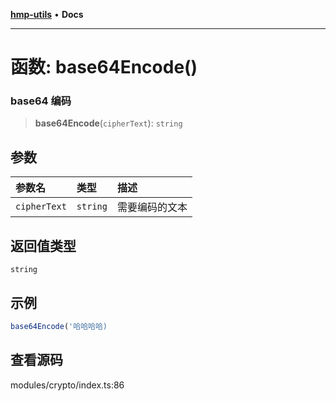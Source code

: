 [**hmp-utils**](../README.md) • **Docs**

***

# 函数: base64Encode()

### base64 编码

> **base64Encode**(`cipherText`): `string`

## 参数

| 参数名 | 类型 | 描述 |
| :------ | :------ | :------ |
| `cipherText` | `string` | 需要编码的文本 |

## 返回值类型

`string`

## 示例

```ts
base64Encode('哈哈哈哈)
```

## 查看源码

modules/crypto/index.ts:86
